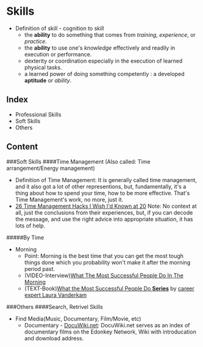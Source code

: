 Skills
======
* Definition of skill - cognition to skill
  * the __ability__ to do something that comes from _training_, _experience_, or _practice_.
  * the __ability__ to use one's _knowledge_ effectively and readily in execution or performance.
  * dexterity or coordination especially in the execution of learned physical tasks.
  * a learned power of doing something competently : a developed __aptitude__ or _ability_.

Index
------
* Professional Skills
* Soft Skills
* Others



Content
-------
###Soft Skills
####Time Management (Also called: Time arrangement/Energy management)
* Definition of Time Management: It is generally called time management, and it also got a lot of other representions, but, fundamentally, it's a thing about how to spend your time, how to be more effective. That's Time Management's work, no more, just it.
* [26 Time Management Hacks I Wish I'd Known at 20](http://www.slideshare.net/egarbugli/26-time-management-hacks-i-wish-id-known-at-20) Note: No context at all, just the conclusions from their experiences, but, if you can decode the message, and use the right advice into appropriate situation, it has lots of help.

#####By Time
* Morning
  * Point: Morning is the best time that you can get the most tough things done which you probability won't make it after the morning period past.
  * (VIDEO-Interview)[What The Most Successful People Do In The Morning](http://www.businessinsider.com/laura-vanderkam-what-the-most-successful-people-do-before-breakfast-2012-7)
  * (TEXT-Book)[What the Most Successful People Do __Series__](http://lauravanderkam.com/books/successful-people-do/) by [career expert Laura Vanderkam](http://lauravanderkam.com/)




###Others
####Search, Retrivel Skills
* Find Media(Music, Documentary, Film/Movie, etc)
  * Documentary - [DocuWiki.net](http://docuwiki.net/index.php?title=Main_Page): DocuWiki.net serves as an index of documentary films on the Edonkey Network, Wiki with introducation and download address.
